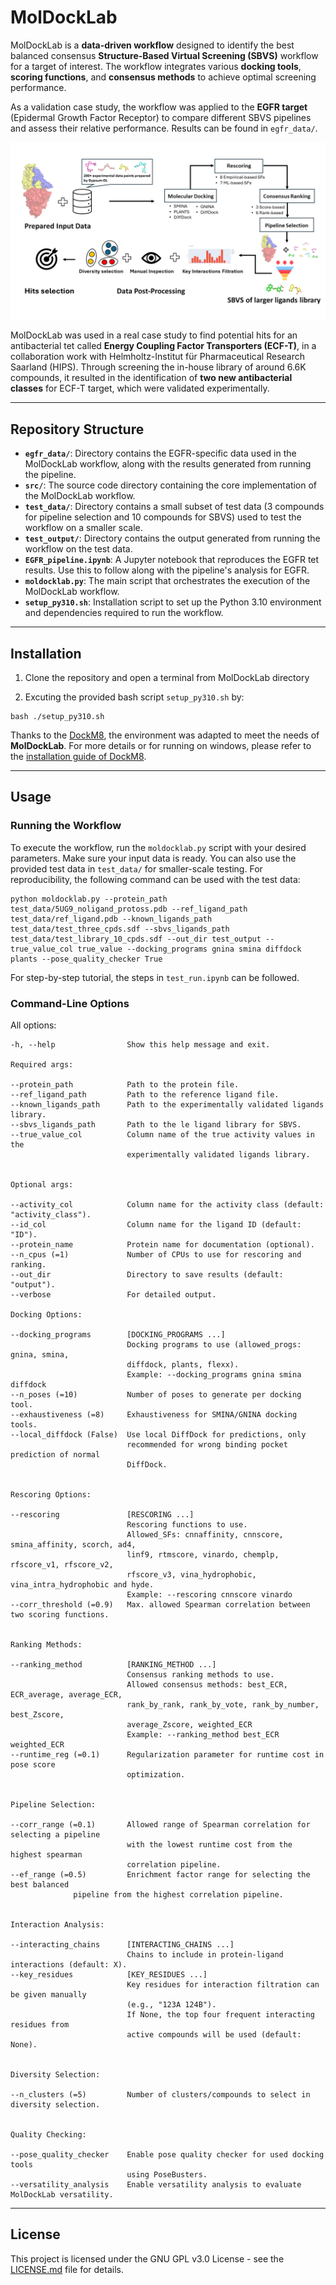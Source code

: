 # MolDockLab

MolDockLab is a **data-driven workflow** designed to identify the best balanced consensus **Structure-Based Virtual Screening (SBVS)** workflow for a target of interest. The workflow integrates various **docking tools**, **scoring functions**, and **consensus methods** to achieve optimal screening performance.

As a validation case study, the workflow was applied to the **EGFR target** (Epidermal Growth Factor Receptor) to compare different SBVS pipelines and assess their relative performance. Results can be found in `egfr_data/`.

<p align="center">
  <img src="moldocklab_fig.png" alt="MolDockLab Workflow Diagram">
</p>

MolDockLab was used in a real case study to find potential hits for an antibacterial tet called **Energy Coupling Factor Transporters (ECF-T)**, in a collaboration work with Helmholtz-Institut für Pharmaceutical Research Saarland (HIPS). Through screening the in-house library of around 6.6K compounds, it resulted in the identification of **two new antibacterial classes** for ECF-T target, which were validated experimentally.


---

## Repository Structure

- **`egfr_data/`**: Directory contains the EGFR-specific data used in the MolDockLab workflow, along with the results generated from running the pipeline.
- **`src/`**: The source code directory containing the core implementation of the MolDockLab workflow.
- **`test_data/`**: Directory contains a small subset of test data (3 compounds for pipeline selection and 10 compounds for SBVS) used to test the workflow on a smaller scale.
- **`test_output/`**: Directory contains the output generated from running the workflow on the test data.
- **`EGFR_pipeline.ipynb`**: A Jupyter notebook that reproduces the EGFR tet results. Use this to follow along with the pipeline's analysis for EGFR.
- **`moldocklab.py`**: The main script that orchestrates the execution of the MolDockLab workflow.
- **`setup_py310.sh`**: Installation script to set up the Python 3.10 environment and dependencies required to run the workflow.

---
## Installation
1. Clone the repository and open a terminal from MolDockLab directory

2. Excuting the provided bash script `setup_py310.sh` by:

```
bash ./setup_py310.sh
```
Thanks to the [DockM8](https://github.com/DrugBud-Suite/DockM8/blob/main/), the environment was adapted to meet the needs of **MolDockLab**. For more details or for running on windows, please refer to the [installation guide of DockM8](https://github.com/DrugBud-Suite/DockM8/blob/main/DockM8_Installation_Guide.pdf).

---
## Usage

### Running the Workflow

To execute the workflow, run the `moldocklab.py` script with your desired parameters. Make sure your input data is ready. You can also use the provided test data in `test_data/` for smaller-scale testing. For reproducibility, the following command can be used with the test data:

```
python moldocklab.py --protein_path test_data/5UG9_noligand_protoss.pdb --ref_ligand_path test_data/ref_ligand.pdb --known_ligands_path test_data/test_three_cpds.sdf --sbvs_ligands_path test_data/test_library_10_cpds.sdf --out_dir test_output --true_value_col true_value --docking_programs gnina smina diffdock plants --pose_quality_checker True 
```
For step-by-step tutorial, the steps in `test_run.ipynb` can be followed.

### Command-Line Options

All options:
```
-h, --help                Show this help message and exit.

Required args:

--protein_path            Path to the protein file.
--ref_ligand_path         Path to the reference ligand file.
--known_ligands_path      Path to the experimentally validated ligands library.
--sbvs_ligands_path       Path to the le ligand library for SBVS.
--true_value_col          Column name of the true activity values in the 
                          experimentally validated ligands library.


Optional args:

--activity_col            Column name for the activity class (default: "activity_class").
--id_col                  Column name for the ligand ID (default: "ID").
--protein_name            Protein name for documentation (optional).
--n_cpus (=1)             Number of CPUs to use for rescoring and ranking.
--out_dir                 Directory to save results (default: "output").
--verbose                 For detailed output.

Docking Options:

--docking_programs        [DOCKING_PROGRAMS ...]
                          Docking programs to use (allowed_progs: gnina, smina, 
                          diffdock, plants, flexx).
                          Example: --docking_programs gnina smina diffdock
--n_poses (=10)           Number of poses to generate per docking tool.
--exhaustiveness (=8)     Exhaustiveness for SMINA/GNINA docking tools.
--local_diffdock (False)  Use local DiffDock for predictions, only 
                          recommended for wrong binding pocket prediction of normal 
                          DiffDock.


Rescoring Options:

--rescoring               [RESCORING ...] 
                          Rescoring functions to use.
                          Allowed_SFs: cnnaffinity, cnnscore, smina_affinity, scorch, ad4, 
                          linf9, rtmscore, vinardo, chemplp, rfscore_v1, rfscore_v2,
                          rfscore_v3, vina_hydrophobic, vina_intra_hydrophobic and hyde.
                          Example: --rescoring cnnscore vinardo
--corr_threshold (=0.9)   Max. allowed Spearman correlation between two scoring functions.


Ranking Methods:

--ranking_method          [RANKING_METHOD ...]
                          Consensus ranking methods to use. 
                          Allowed consensus methods: best_ECR, ECR_average, average_ECR, 
                          rank_by_rank, rank_by_vote, rank_by_number, best_Zscore, 
                          average_Zscore, weighted_ECR
                          Example: --ranking_method best_ECR weighted_ECR
--runtime_reg (=0.1)      Regularization parameter for runtime cost in pose score 
                          optimization.


Pipeline Selection:

--corr_range (=0.1)       Allowed range of Spearman correlation for selecting a pipeline 
                          with the lowest runtime cost from the highest spearman
                          correlation pipeline.
--ef_range (=0.5)         Enrichment factor range for selecting the best balanced 
			  pipeline from the highest correlation pipeline.


Interaction Analysis:

--interacting_chains      [INTERACTING_CHAINS ...]
                          Chains to include in protein-ligand interactions (default: X).
--key_residues            [KEY_RESIDUES ...]
                          Key residues for interaction filtration can be given manually 
                          (e.g., "123A 124B"). 
                          If None, the top four frequent interacting residues from 
                          active compounds will be used (default: None).


Diversity Selection:

--n_clusters (=5)         Number of clusters/compounds to select in diversity selection.


Quality Checking:

--pose_quality_checker    Enable pose quality checker for used docking tools
                          using PoseBusters.
--versatility_analysis    Enable versatility analysis to evaluate MolDockLab versatility.
```
---
## License

This project is licensed under the GNU GPL v3.0 License - see the [LICENSE.md](https://https://github.com/volkamerlab/ECFT-VS-pipeline/blob/main/LICENSE) file for details.